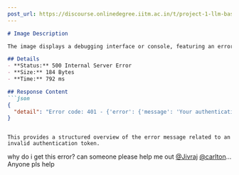 ```yaml
---
post_url: https://discourse.onlinedegree.iitm.ac.in/t/project-1-llm-based-automation-agent-discussion-thread-tds-jan-2025/164277/362
---
```

```markdown
# Image Description

The image displays a debugging interface or console, featuring an error response.

## Details
- **Status:** 500 Internal Server Error
- **Size:** 184 Bytes
- **Time:** 792 ms

## Response Content
```json
{
  "detail": "Error code: 401 - {'error': {'message': 'Your authentication token is not from a valid issuer.', 'type' : 'invalid_request_error', 'param': None, 'code': 'invalid_issuer'}}"
}
```
``` 

This provides a structured overview of the error message related to an invalid authentication token.
```

  
why do i get this error? can someone please help me out [@Jivraj](/u/jivraj) [@carlton](/u/carlton)…Anyone pls help
